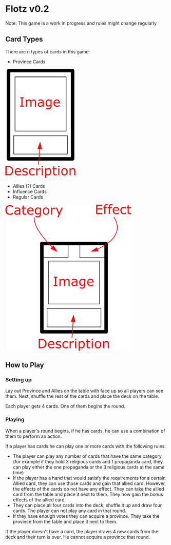 # Flotz v0.2

Note: This game is a work in progress and rules might change regularly

## Card Types

There are n types of cards in this game:
- Province Cards

![Province Card](ProvinceCard.png)
- Allies (?) Cards
- Influence Cards
- Regular Cards

![Regular Card](RegularCard.png)

## How to Play

### Setting up

Lay out Province and Allies on the table with face up so all players can see them. Next, shuffle the rest of the cards and place the deck on the table.

Each player gets 4 cards. One of them begins the round.

### Playing 

When a player's round begins, if he has cards, he can use a combination of them to perform an action. 

If a player has cards he can play one or more cards with the following rules:
- The player can play any number of cards that have the same category (for example if they hold 3 religious cards and 1 propaganda card, they can play either the one propaganda or the 3 religious cards at the same time)
- If the player has a hand that would satisfy the requirements for a certain Allied card, they can use those cards and gain that allied card. However, the effects of the cards do not have any effect. They can take the allied card from the table and place it next to them. They now gain the bonus effects of the allied card.
- They can place all four cards into the deck, shuffle it up and draw four cards. The player can not play any card in that round.
- If they have enough votes they can acquire a province. They take the province from the table and place it next to them.


If the player doesn't have a card, the player draws 4 new cards from the deck and their turn is over. He cannot acquire a province that round.
